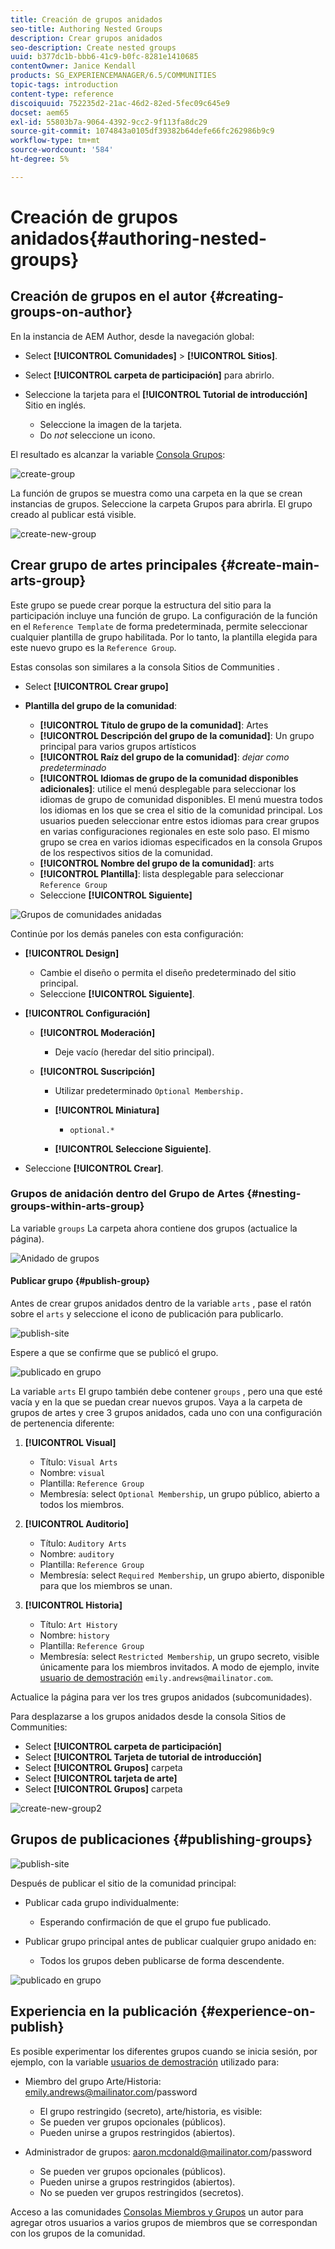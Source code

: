 ```yaml
---
title: Creación de grupos anidados
seo-title: Authoring Nested Groups
description: Crear grupos anidados
seo-description: Create nested groups
uuid: b377dc1b-bbb6-41c9-b0fc-8281e1410685
contentOwner: Janice Kendall
products: SG_EXPERIENCEMANAGER/6.5/COMMUNITIES
topic-tags: introduction
content-type: reference
discoiquuid: 752235d2-21ac-46d2-82ed-5fec09c645e9
docset: aem65
exl-id: 55803b7a-9064-4392-9cc2-9f113fa8dc29
source-git-commit: 1074843a0105df39382b64defe66fc262986b9c9
workflow-type: tm+mt
source-wordcount: '584'
ht-degree: 5%

---
```


# Creación de grupos anidados{#authoring-nested-groups}

## Creación de grupos en el autor {#creating-groups-on-author}

En la instancia de AEM Author, desde la navegación global:

* Select **[!UICONTROL Comunidades]** > **[!UICONTROL Sitios]**.
* Select **[!UICONTROL carpeta de participación]** para abrirlo.
* Seleccione la tarjeta para el **[!UICONTROL Tutorial de introducción]** Sitio en inglés.

   * Seleccione la imagen de la tarjeta.
   * Do *not* seleccione un icono.

El resultado es alcanzar la variable [Consola Grupos](/help/communities/groups.md):

![create-group](assets/create-group.png)

La función de grupos se muestra como una carpeta en la que se crean instancias de grupos. Seleccione la carpeta Grupos para abrirla. El grupo creado al publicar está visible.

![create-new-group](assets/create-new-group.png)

## Crear grupo de artes principales {#create-main-arts-group}

Este grupo se puede crear porque la estructura del sitio para la participación incluye una función de grupo. La configuración de la función en el `Reference Template` de forma predeterminada, permite seleccionar cualquier plantilla de grupo habilitada. Por lo tanto, la plantilla elegida para este nuevo grupo es la `Reference Group`.

Estas consolas son similares a la consola Sitios de Communities .

* Select **[!UICONTROL Crear grupo]**

* **Plantilla del grupo de la comunidad**:

   * **[!UICONTROL Título de grupo de la comunidad]**: Artes
   * **[!UICONTROL Descripción del grupo de la comunidad]**: Un grupo principal para varios grupos artísticos
   * **[!UICONTROL Raíz del grupo de la comunidad]**: *dejar como predeterminado*
   * **[!UICONTROL Idiomas de grupo de la comunidad disponibles adicionales]**: utilice el menú desplegable para seleccionar los idiomas de grupo de comunidad disponibles. El menú muestra todos los idiomas en los que se crea el sitio de la comunidad principal. Los usuarios pueden seleccionar entre estos idiomas para crear grupos en varias configuraciones regionales en este solo paso. El mismo grupo se crea en varios idiomas especificados en la consola Grupos de los respectivos sitios de la comunidad.
   * **[!UICONTROL Nombre del grupo de la comunidad]**: arts
   * **[!UICONTROL Plantilla]**: lista desplegable para seleccionar `Reference Group`
   * Seleccione **[!UICONTROL Siguiente]**

![Grupos de comunidades anidadas](assets/parent-to-nestedgroup.png)

Continúe por los demás paneles con esta configuración:

* **[!UICONTROL Design]**

   * Cambie el diseño o permita el diseño predeterminado del sitio principal.
   * Seleccione **[!UICONTROL Siguiente]**.

* **[!UICONTROL Configuración]**

   * **[!UICONTROL Moderación]**

      * Deje vacío (heredar del sitio principal).
   * **[!UICONTROL Suscripción]**

      * Utilizar predeterminado `Optional Membership.`

      * **[!UICONTROL Miniatura]**
         * `optional.*`
      * **[!UICONTROL Seleccione Siguiente]**.



* Seleccione **[!UICONTROL Crear]**.

### Grupos de anidación dentro del Grupo de Artes {#nesting-groups-within-arts-group}

La variable `groups` La carpeta ahora contiene dos grupos (actualice la página).

![Anidado de grupos](assets/create-community-group.png)

#### Publicar grupo  {#publish-group}

Antes de crear grupos anidados dentro de la variable `arts` , pase el ratón sobre el `arts` y seleccione el icono de publicación para publicarlo.

![publish-site](assets/publish-site.png)

Espere a que se confirme que se publicó el grupo.

![publicado en grupo](assets/group-published.png)

La variable `arts` El grupo también debe contener `groups` , pero una que esté vacía y en la que se puedan crear nuevos grupos. Vaya a la carpeta de grupos de artes y cree 3 grupos anidados, cada uno con una configuración de pertenencia diferente:

1. **[!UICONTROL Visual]**

   * Título: `Visual Arts`
   * Nombre: `visual`
   * Plantilla: `Reference Group`
   * Membresía: select `Optional Membership`, un grupo público, abierto a todos los miembros.

1. **[!UICONTROL Auditorio]**

   * Título: `Auditory Arts`
   * Nombre: `auditory`
   * Plantilla: `Reference Group`
   * Membresía: select `Required Membership`, un grupo abierto, disponible para que los miembros se unan.

1. **[!UICONTROL Historia]**

   * Título: `Art History`
   * Nombre: `history`
   * Plantilla: `Reference Group`
   * Membresía: select `Restricted Membership`, un grupo secreto, visible únicamente para los miembros invitados. A modo de ejemplo, invite [usuario de demostración](/help/communities/tutorials.md#demo-users) `emily.andrews@mailinator.com`.

Actualice la página para ver los tres grupos anidados (subcomunidades).

Para desplazarse a los grupos anidados desde la consola Sitios de Communities:

* Select **[!UICONTROL carpeta de participación]**
* Select **[!UICONTROL Tarjeta de tutorial de introducción]**
* Select **[!UICONTROL Grupos]** carpeta
* Select **[!UICONTROL tarjeta de arte]**
* Select **[!UICONTROL Grupos]** carpeta

![create-new-group2](assets/create-new-group2.png)

## Grupos de publicaciones {#publishing-groups}

![publish-site](assets/publish-site.png)

Después de publicar el sitio de la comunidad principal:

* Publicar cada grupo individualmente:

   * Esperando confirmación de que el grupo fue publicado.

* Publicar grupo principal antes de publicar cualquier grupo anidado en:

   * Todos los grupos deben publicarse de forma descendente.

![publicado en grupo](assets/group-published.png)

## Experiencia en la publicación {#experience-on-publish}

Es posible experimentar los diferentes grupos cuando se inicia sesión, por ejemplo, con la variable [usuarios de demostración](/help/communities/tutorials.md#demo-users) utilizado para:

* Miembro del grupo Arte/Historia: emily.andrews@mailinator.com/password
   * El grupo restringido (secreto), arte/historia, es visible:
   * Se pueden ver grupos opcionales (públicos).
   * Pueden unirse a grupos restringidos (abiertos).

* Administrador de grupos: aaron.mcdonald@mailinator.com/password

   * Se pueden ver grupos opcionales (públicos).
   * Pueden unirse a grupos restringidos (abiertos).
   * No se pueden ver grupos restringidos (secretos).

Acceso a las comunidades [Consolas Miembros y Grupos](/help/communities/members.md) un autor para agregar otros usuarios a varios grupos de miembros que se correspondan con los grupos de la comunidad.
